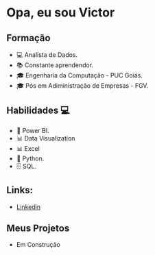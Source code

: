  # **Opa, eu sou Victor** 

## Formação 

* 💻 Analista de Dados.
* 📚 Constante aprendendor.
* 🎓 Engenharia da Computação - PUC Goiás.
* 🎓 Pós em Adiministração de Empresas - FGV.

## Habilidades 💻

* 🧮 Power BI.
* 📊 Data Visualization
* 📊 Excel 
* 🐍 Python.
* 🗄 SQL.

## Links:

*  [Linkedin]( https://www.linkedin.com/in/victor-gomide/)


## **Meus Projetos**

* Em Construção
